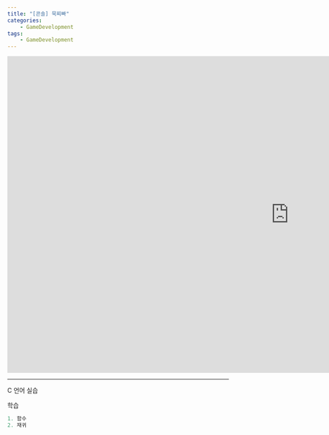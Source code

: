 ```yaml
---
title: "[콘솔] 묵찌빠"
categories:
    - GameDevelopment
tags:
    - GameDevelopment
---
```


<iframe width="1280" height="720" src="https://www.youtube.com/embed/NL741o0bms4" title="YouTube video player" frameborder="0" allow="accelerometer; autoplay; clipboard-write; encrypted-media; gyroscope; picture-in-picture" allowfullscreen></iframe>

---

C 언어 실습

학습

```cpp
1. 함수
2. 재귀
```